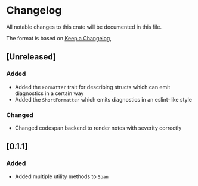 # Changelog

All notable changes to this crate will be documented in this file.

The format is based on [Keep a Changelog](https://keepachangelog.com/en/1.0.0/),

## [Unreleased]

### Added

- Added the `Formatter` trait for describing structs which can emit diagnostics in a certain way
- Added the `ShortFormatter` which emits diagnostics in an eslint-like style

### Changed

- Changed codespan backend to render notes with severity correctly

## [0.1.1]

### Added

- Added multiple utility methods to `Span`
